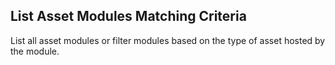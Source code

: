 List Asset Modules Matching Criteria
------------------------------------
List all asset modules or filter modules based on the type of asset
hosted by the module.